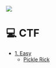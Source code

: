 
![](https://blog.tryhackme.com/content/images/2023/06/Generic-Banner.svg)


# 💻 CTF 
- [1. Easy](https://github.com/AyslanBatista/TryHackMe/tree/main/CTF/1-Easy)
    - [Pickle Rick](https://github.com/AyslanBatista/TryHackMe/tree/main/CTF/1-Easy/pickle_rick)

